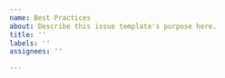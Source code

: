 ```yaml
---
name: Best Practices
about: Describe this issue template's purpose here.
title: ''
labels: ''
assignees: ''

---
```



